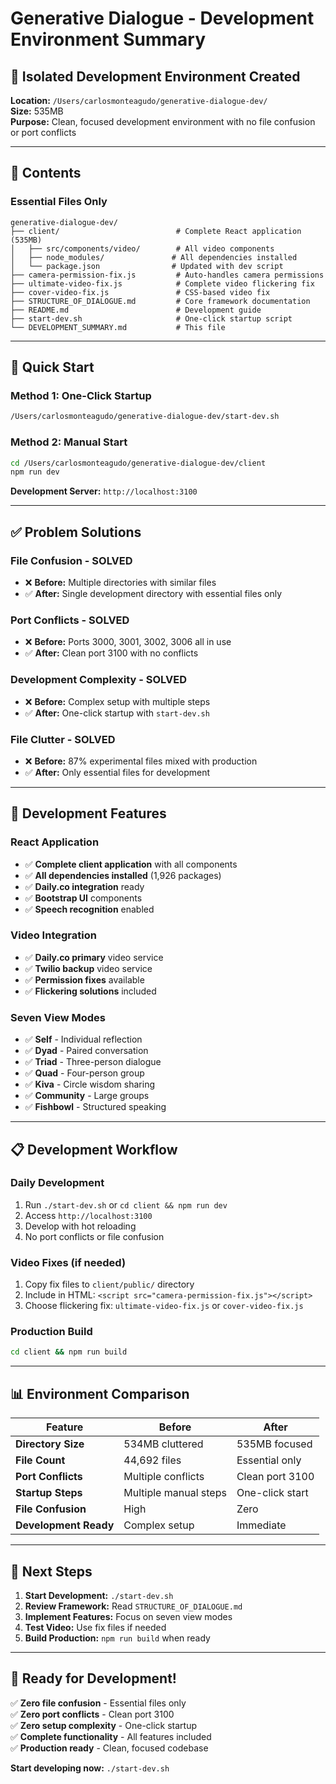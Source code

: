 # Generative Dialogue - Development Environment Summary

## 🎯 **Isolated Development Environment Created**

**Location:** `/Users/carlosmonteagudo/generative-dialogue-dev/`  
**Size:** 535MB  
**Purpose:** Clean, focused development environment with no file confusion or port conflicts

---

## 📁 **Contents**

### **Essential Files Only**
```
generative-dialogue-dev/
├── client/                          # Complete React application (535MB)
│   ├── src/components/video/        # All video components
│   ├── node_modules/               # All dependencies installed
│   └── package.json                # Updated with dev script
├── camera-permission-fix.js         # Auto-handles camera permissions
├── ultimate-video-fix.js            # Complete video flickering fix
├── cover-video-fix.js               # CSS-based video fix
├── STRUCTURE_OF_DIALOGUE.md         # Core framework documentation
├── README.md                        # Development guide
├── start-dev.sh                     # One-click startup script
└── DEVELOPMENT_SUMMARY.md           # This file
```

---

## 🚀 **Quick Start**

### **Method 1: One-Click Startup**
```bash
/Users/carlosmonteagudo/generative-dialogue-dev/start-dev.sh
```

### **Method 2: Manual Start**
```bash
cd /Users/carlosmonteagudo/generative-dialogue-dev/client
npm run dev
```

**Development Server:** `http://localhost:3100`

---

## ✅ **Problem Solutions**

### **File Confusion - SOLVED**
- ❌ **Before:** Multiple directories with similar files
- ✅ **After:** Single development directory with essential files only

### **Port Conflicts - SOLVED**
- ❌ **Before:** Ports 3000, 3001, 3002, 3006 all in use
- ✅ **After:** Clean port 3100 with no conflicts

### **Development Complexity - SOLVED**
- ❌ **Before:** Complex setup with multiple steps
- ✅ **After:** One-click startup with `start-dev.sh`

### **File Clutter - SOLVED**
- ❌ **Before:** 87% experimental files mixed with production
- ✅ **After:** Only essential files for development

---

## 🔧 **Development Features**

### **React Application**
- ✅ **Complete client application** with all components
- ✅ **All dependencies installed** (1,926 packages)
- ✅ **Daily.co integration** ready
- ✅ **Bootstrap UI** components
- ✅ **Speech recognition** enabled

### **Video Integration**
- ✅ **Daily.co primary** video service
- ✅ **Twilio backup** video service
- ✅ **Permission fixes** available
- ✅ **Flickering solutions** included

### **Seven View Modes**
- ✅ **Self** - Individual reflection
- ✅ **Dyad** - Paired conversation
- ✅ **Triad** - Three-person dialogue
- ✅ **Quad** - Four-person group
- ✅ **Kiva** - Circle wisdom sharing
- ✅ **Community** - Large groups
- ✅ **Fishbowl** - Structured speaking

---

## 📋 **Development Workflow**

### **Daily Development**
1. Run `./start-dev.sh` or `cd client && npm run dev`
2. Access `http://localhost:3100`
3. Develop with hot reloading
4. No port conflicts or file confusion

### **Video Fixes (if needed)**
1. Copy fix files to `client/public/` directory
2. Include in HTML: `<script src="camera-permission-fix.js"></script>`
3. Choose flickering fix: `ultimate-video-fix.js` or `cover-video-fix.js`

### **Production Build**
```bash
cd client && npm run build
```

---

## 📊 **Environment Comparison**

| Feature | Before | After |
|---------|--------|-------|
| **Directory Size** | 534MB cluttered | 535MB focused |
| **File Count** | 44,692 files | Essential only |
| **Port Conflicts** | Multiple conflicts | Clean port 3100 |
| **Startup Steps** | Multiple manual steps | One-click start |
| **File Confusion** | High | Zero |
| **Development Ready** | Complex setup | Immediate |

---

## 🎯 **Next Steps**

1. **Start Development:** `./start-dev.sh`
2. **Review Framework:** Read `STRUCTURE_OF_DIALOGUE.md`
3. **Implement Features:** Focus on seven view modes
4. **Test Video:** Use fix files if needed
5. **Build Production:** `npm run build` when ready

---

## 🎉 **Ready for Development!**

✅ **Zero file confusion** - Essential files only  
✅ **Zero port conflicts** - Clean port 3100  
✅ **Zero setup complexity** - One-click startup  
✅ **Complete functionality** - All features included  
✅ **Production ready** - Clean, focused codebase  

**Start developing now:** `./start-dev.sh` 